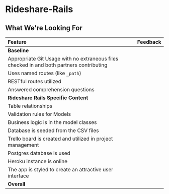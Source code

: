 # Rideshare-Rails
## What We're Looking For

| Feature | Feedback    |
| :------------- | :------------- |
|  **Baseline** |   |
|   Appropriate Git Usage with no extraneous files checked in and both partners contributing	|   	|
| Uses named routes (like `_path`) |   |
| RESTful routes utilized |   |
|   Answered comprehension questions	|   	|
| **Rideshare Rails Specific Content** |   | 
| Table relationships  |   |
| Validation rules for Models |   |
| Business logic is in the model classes |   |
| Database is seeded from the CSV files | | 
| Trello board is created and utilized in project management |   |
| Postgres database is used |   |
| Heroku instance is online |   |
| The app is styled to create an attractive user interface |  |
|  **Overall** |   |
